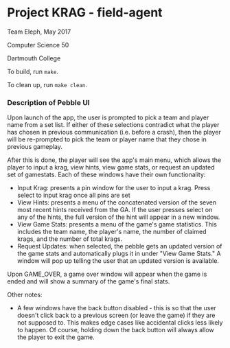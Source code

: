 # Project KRAG - field-agent

Team Eleph, May 2017

Computer Science 50

Dartmouth College

To build, run `make`.

To clean up, run `make clean`.

### Description of Pebble UI

Upon launch of the app, the user is prompted to pick a team and player name from a set list. If either of these selections contradict what the player has chosen in previous communication (i.e. before a crash), then the player will be re-prompted to pick the team or player name that they chose in previous gameplay.

After this is done, the player will see the app's main menu, which allows the player to input a krag, view hints, view game stats, or request an updated set of gamestats. Each of these windows have their own functionality:

* Input Krag: presents a pin window for the user to input a krag. Press select to input krag once all pins are set
* View Hints: presents a menu of the concatenated version of the seven most recent hints received from the GA. If the user presses select on any of the hints, the full version of the hint will appear in a new window.
* View Game Stats: presents a menu of the game's game statistics. This includes the team name, the player's name, the number of claimed krags, and the number of total krags.
* Request Updates: when selected, the pebble gets an updated version of the game stats and automatically plugs it in under "View Game Stats." A window will pop up telling the user that an updated version is available.

Upon GAME_OVER, a game over window will appear when the game is ended and will show a summary of the game's final stats.

Other notes:

* A few windows have the back button disabled - this is so that the user doesn't click back to a previous screen (or leave the game) if they are not supposed to. This makes edge cases like accidental clicks less likely to happen. Of course, holding down the back button will always allow the player to exit the game.